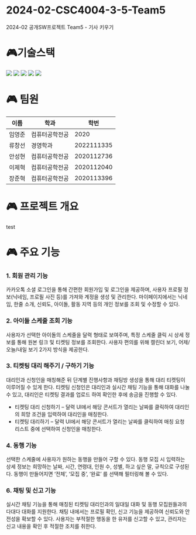# 2024-02-CSC4004-3-5-Team5
2024-02 공개SW프로젝트 Team5 - 기사 키우기

# 🎮기술스택
<div>
  <img src="https://img.shields.io/badge/React Native-61DAFB?style=for-the-badge&logo=React&logoColor=black"/>
  <img src="https://img.shields.io/badge/springboot-6DB33F?style=for-the-badge&logo=springboot&logoColor=white">
  <img src="https://img.shields.io/badge/MySQL-4479A1?style=for-the-badge&logo=MySQL&logoColor=white"/>
  <img src="https://img.shields.io/badge/Redis-DC382D?style=for-the-badge&logo=Redis&logoColor=white"> 
  <img src="https://img.shields.io/badge/AmazonAWS-000000?style=for-the-badge&logo=AmazonAWS&logoColor-000000">
</div>

# 🎮 팀원
|이름|학과|학번|
|------|---|---|
|임영준|컴퓨터공학전공|2020|
|류창선|경영학과|2022111335|
|안성현|컴퓨터공학전공|2020112736|
|이제혁|컴퓨터공학전공|2020112040|
|장준혁|컴퓨터공학전공|2020113396|

# 🎮 프로젝트 개요
test

# 🎮 주요 기능
### 1. 회원 관리 기능
 카카오톡 소셜 로그인을 통해 간편한 회원가입 및 로그인을 제공하며, 사용자 프로필 정보(닉네임, 프로필 사진 등)를 가져와 계정을 생성 및 관리한다. 마이페이지에서는 닉네임, 한줄 소개, 신뢰도, 아이돌, 활동 지역 등의 개인 정보를 조회 및 수정할 수 있다. 

### 2. 아이돌 스케줄 조회 기능
 사용자가 선택한 아이돌의 스케줄을 달력 형태로 보여주며, 특정 스케줄 클릭 시 상세 정보를 통해 원본 링크 및 티켓팅 정보를 조회한다. 사용자 편의를 위해 캘린더 보기, 어제/오늘/내일 보기 2가지 방식을 제공한다.

### 3. 티켓팅 대리 해주기 / 구하기 기능
 대리인과 신청인을 매칭해준 뒤 단계별 진행사항과 채팅방 생성을 통해 대리 티켓팅이 이루어질 수 있게 한다. 티켓팅 신청인은 대리인과 실시간 채팅 기능을 통해 대화를 나눌 수 있고, 대리인은 티켓팅 결과를 업로드 하여 확인한 후에 송금을 진행할 수 있다.
* 티켓팅 대리 신청하기 – 달력 UI에서 해당 콘서트가 열리는 날짜를 클릭하여 대리인의 희망 조건을 입력하여 대리인을 매칭한다.
* 티켓팅 대리하기 – 달력 UI에서 해당 콘서트가 열리는 날짜를 클릭하여 매칭 요청 리스트 중에 선택하여 신청인을 매칭한다.

### 4. 동행 기능
선택한 스케줄에 사용자가 원하는 동행을 만들어 구할 수 있다. 동행 모집 시 입력하는 상세 정보는 희망하는 날짜, 시간, 연령대, 인원 수, 성별, 하고 싶은 말, 규칙으로 구성된다. 동행이 만들어지면 ‘전체’, ‘모집 중’, ‘완료’ 를 선택해 필터링해 볼 수 있다. 

### 6. 채팅 및 신고 기능
실시간 채팅 기능을 통해 매칭된 티켓팅 대리인과의 일대일 대화 및 동행 모집원들과의 다대다 대화를 지원한다. 채팅 내에서는 프로필 확인, 신고 기능을 제공하여 신뢰도와 안전성을 확보할 수 있다. 사용자는 부적절한 행동을 한 유저를 신고할 수 있고, 관리자는 신고 내용을 확인 후 적절한 조치를 취한다.
